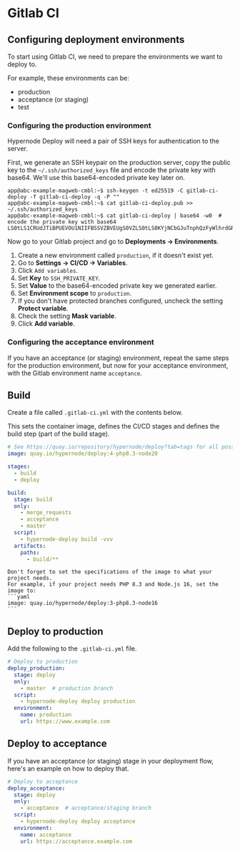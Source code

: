 # Gitlab CI

## Configuring deployment environments

To start using Gitlab CI, we need to prepare the environments we want to deploy to.

For example, these environments can be:

- production
- acceptance (or staging)
- test

### Configuring the production environment

Hypernode Deploy will need a pair of SSH keys for authentication to the server.

First, we generate an SSH keypair on the production server, copy the public key to the `~/.ssh/authorized_keys` file
and encode the private key with base64. We'll use this base64-encoded private key later on.

```console
app@abc-example-magweb-cmbl:~$ ssh-keygen -t ed25519 -C gitlab-ci-deploy -f gitlab-ci-deploy -q -P ""
app@abc-example-magweb-cmbl:~$ cat gitlab-ci-deploy.pub >> ~/.ssh/authorized_keys
app@abc-example-magweb-cmbl:~$ cat gitlab-ci-deploy | base64 -w0  # encode the private key with base64
LS0tLS1CRUdJTiBPUEVOU1NIIFBSSVZBVEUgS0VZLS0tLS0KYjNCbGJuTnphQzFyWlhrdGRqRUFBQUFBQkc1dmJtV...
```

Now go to your Gitlab project and go to **Deployments -> Environments**.

1. Create a new environment called `production`, if it doesn't exist yet.
1. Go to **Settings -> CI/CD -> Variables**.
1. Click `Add variables`.
1. Set **Key** to `SSH_PRIVATE_KEY`.
1. Set **Value** to the base64-encoded private key we generated earlier.
1. Set **Environment scope** to `production`.
1. If you don't have protected branches configured, uncheck the setting **Protect variable**.
1. Check the setting **Mask variable**.
1. Click **Add variable**.

### Configuring the acceptance environment

If you have an acceptance (or staging) environment, repeat the same steps for the production environment, but now for
your acceptance environment, with the Gitlab environment name `acceptance`.

## Build

Create a file called `.gitlab-ci.yml` with the contents below.

This sets the container image, defines the CI/CD stages and defines the build step (part of the build stage).

```yaml
# See https://quay.io/repository/hypernode/deploy?tab=tags for all possible tags.
image: quay.io/hypernode/deploy:4-php8.3-node20

stages:
  - build
  - deploy

build:
  stage: build
  only:
    - merge_requests
    - acceptance
    - master
  script:
    - hypernode-deploy build -vvv
  artifacts:
    paths:
      - build/**
```

````{note}
Don't forget to set the specifications of the image to what your project needs.
For example, if your project needs PHP 8.3 and Node.js 16, set the image to:
```yaml
image: quay.io/hypernode/deploy:3-php8.3-node16
```
````

## Deploy to production

Add the following to the `.gitlab-ci.yml` file.

```yaml
# Deploy to production
deploy_production:
  stage: deploy
  only:
    - master  # production branch
  script:
    - hypernode-deploy deploy production
  environment:
    name: production
    url: https://www.example.com
```

## Deploy to acceptance

If you have an acceptance (or staging) stage in your deployment flow, here's an example on how to deploy that.

```yaml
# Deploy to acceptance
deploy_acceptance:
  stage: deploy
  only:
    - acceptance  # acceptance/staging branch
  script:
    - hypernode-deploy deploy acceptance
  environment:
    name: acceptance
    url: https://acceptance.example.com
```
